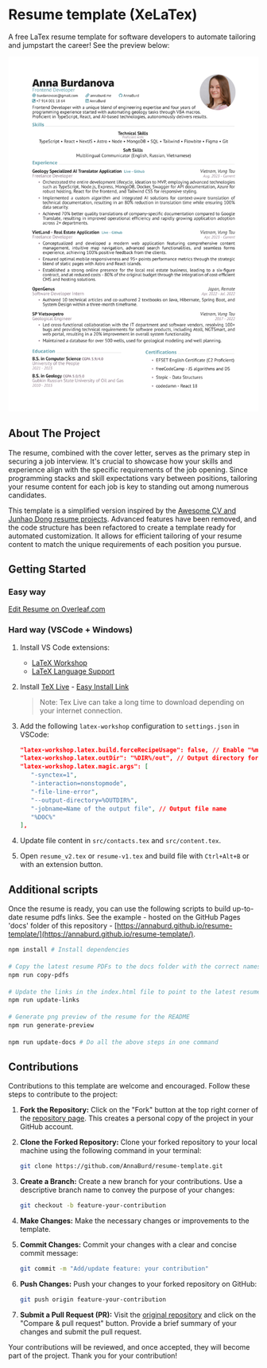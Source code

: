 # Resume template (XeLaTex)

A free LaTex resume template for software developers to automate tailoring and jumpstart the career! See the preview below:

![Alt Text](/docs/preview/resume_page_1.png)

## About The Project

The resume, combined with the cover letter, serves as the primary step in securing a job interview. It's crucial to showcase how your skills and experience align with the specific requirements of the job opening. Since programming stacks and skill expectations vary between positions, tailoring your resume content for each job is key to standing out among numerous candidates.

This template is a simplified version inspired by the [Awesome CV and Junhao Dong resume projects](https://github.com/junhaodong/resume). Advanced features have been removed, and the code structure has been refactored to create a template ready for automated customization. It allows for efficient tailoring of your resume content to match the unique requirements of each position you pursue.

## Getting Started

### Easy way

[Edit Resume on Overleaf.com](https://www.overleaf.com/read/whvrrvtydcmy)

### Hard way (VSCode + Windows)

1. Install VS Code extensions:

   - [LaTeX Workshop](https://marketplace.visualstudio.com/items?itemName=James-Yu.latex-workshop)
   - [LaTeX Language Support](https://marketplace.visualstudio.com/items?itemName=torn4dom4n.latex-support)

2. Install [TeX Live](https://www.tug.org/texlive/) - [Easy Install Link](https://mirror.ctan.org/systems/texlive/tlnet/install-tl-windows.exe)

   > Note: Tex Live can take a long time to download depending on your internet connection.

3. Add the following `latex-workshop` configuration to `settings.json` in VSCode:

   ```json
   "latex-workshop.latex.build.forceRecipeUsage": false, // Enable "%magic comments" in the tex file
   "latex-workshop.latex.outDir": "%DIR%/out", // Output directory for the build files
   "latex-workshop.latex.magic.args": [
      "-synctex=1",
      "-interaction=nonstopmode",
      "-file-line-error",
      "--output-directory=%OUTDIR%",
      "-jobname=Name of the output file", // Output file name
      "%DOC%"
   ],
   ```

4. Update file content in `src/contacts.tex` and `src/content.tex`.
5. Open `resume_v2.tex` or `resume-v1.tex` and build file with `Ctrl+Alt+B` or with an extension button.

## Additional scripts

Once the resume is ready, you can use the following scripts to build up-to-date resume pdfs links. See the example - hosted on the GitHub Pages 'docs' folder of this repository - [https://annaburd.github.io/resume-template/](https://annaburd.github.io/resume-template/).

```bash
npm install # Install dependencies

# Copy the latest resume PDFs to the docs folder with the correct names
npm run copy-pdfs

# Update the links in the index.html file to point to the latest resume PDFs
npm run update-links

# Generate png preview of the resume for the README
npm run generate-preview

npm run update-docs # Do all the above steps in one command
```

## Contributions

Contributions to this template are welcome and encouraged. Follow these steps to contribute to the project:

1. **Fork the Repository:** Click on the "Fork" button at the top right corner of the [repository page](https://github.com/AnnaBurd/resume-template). This creates a personal copy of the project in your GitHub account.

2. **Clone the Forked Repository:** Clone your forked repository to your local machine using the following command in your terminal:

   ```bash
   git clone https://github.com/AnnaBurd/resume-template.git
   ```

3. **Create a Branch:** Create a new branch for your contributions. Use a descriptive branch name to convey the purpose of your changes:

   ```bash
   git checkout -b feature-your-contribution
   ```

4. **Make Changes:** Make the necessary changes or improvements to the template.

5. **Commit Changes:** Commit your changes with a clear and concise commit message:

   ```bash
   git commit -m "Add/update feature: your contribution"
   ```

6. **Push Changes:** Push your changes to your forked repository on GitHub:

   ```bash
   git push origin feature-your-contribution
   ```

7. **Submit a Pull Request (PR):** Visit the [original repository](https://github.com/AnnaBurd/resume-template) and click on the "Compare & pull request" button. Provide a brief summary of your changes and submit the pull request.

Your contributions will be reviewed, and once accepted, they will become part of the project. Thank you for your contribution!
